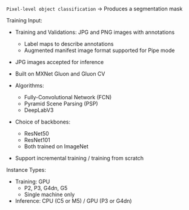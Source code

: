 `Pixel-level object classification`
→ Produces a segmentation mask

Training Input:
- Training and Validations: JPG and PNG images with annotations
	- Label maps to describe annotations
	- Augmented manifest image format supported for Pipe mode
- JPG images accepted for inference

- Built on MXNet Gluon and Gluon CV
- Algorithms:
	- Fully-Convolutional Network (FCN)
	- Pyramid Scene Parsing (PSP)
	- DeepLabV3
- Choice of backbones:
	- ResNet50
	- ResNet101
	- Both trained on ImageNet
- Support incremental training / training from scratch

Instance Types: 
- Training: GPU
	- P2, P3, G4dn, G5
	- Single machine only
- Inference: CPU (C5 or M5) / GPU (P3 or G4dn)